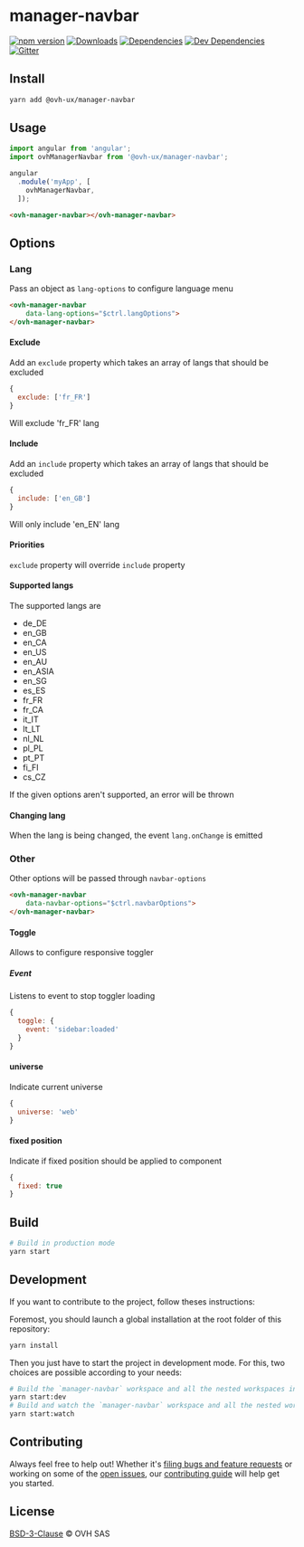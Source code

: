 # manager-navbar

[![npm version](https://badgen.net/npm/v/@ovh-ux/manager-navbar)](https://www.npmjs.com/package/@ovh-ux/manager-navbar) [![Downloads](https://badgen.net/npm/dt/@ovh-ux/manager-navbar)](https://npmjs.com/package/@ovh-ux/manager-navbar) [![Dependencies](https://badgen.net/david/dep/ovh-ux/manager/packages/manager/modules/navbar)](https://npmjs.com/package/@ovh-ux/manager-navbar?activeTab=dependencies) [![Dev Dependencies](https://badgen.net/david/dev/ovh-ux/manager/packages/manager/modules/navbar)](https://npmjs.com/package/@ovh-ux/manager-navbar?activeTab=dependencies) [![Gitter](https://badgen.net/badge/gitter/ovh-ux/blue?icon=gitter)](https://gitter.im/ovh/ux)

## Install

```sh
yarn add @ovh-ux/manager-navbar
```

## Usage

```js
import angular from 'angular';
import ovhManagerNavbar from '@ovh-ux/manager-navbar';

angular
  .module('myApp', [
    ovhManagerNavbar,
  ]);
```

```html
<ovh-manager-navbar></ovh-manager-navbar>
````

## Options 

### Lang

Pass an object as `lang-options` to configure language menu 

```html
<ovh-manager-navbar 
    data-lang-options="$ctrl.langOptions">
</ovh-manager-navbar>
```

#### Exclude 

Add an `exclude` property which takes an array of langs that should be excluded

```js
{
  exclude: ['fr_FR']
}
```

Will exclude 'fr_FR' lang

#### Include 

Add an `include` property which takes an array of langs that should be excluded

```js
{
  include: ['en_GB']
}
```

Will only include 'en_EN' lang

#### Priorities

`exclude` property will override `include` property

#### Supported langs

The supported langs are 

* de_DE
* en_GB
* en_CA
* en_US
* en_AU
* en_ASIA
* en_SG
* es_ES
* fr_FR
* fr_CA
* it_IT
* lt_LT
* nl_NL
* pl_PL
* pt_PT
* fi_FI
* cs_CZ

If the given options aren't supported, an error will be thrown 

#### Changing lang 

When the lang is being changed, the event `lang.onChange` is emitted

### Other 

Other options will be passed through `navbar-options`

```html
<ovh-manager-navbar 
    data-navbar-options="$ctrl.navbarOptions">
</ovh-manager-navbar>
````

#### Toggle 

Allows to configure responsive toggler 

##### Event 

Listens to event to stop toggler loading

```js
{
  toggle: {
    event: 'sidebar:loaded'
  }
}
```

#### universe 

Indicate current universe

```js
{
  universe: 'web'
}
```

#### fixed position 

Indicate if fixed position should be applied to component

```js
{
  fixed: true
}
```


## Build

```sh
# Build in production mode
yarn start
```

## Development

If you want to contribute to the project, follow theses instructions:

Foremost, you should launch a global installation at the root folder of this repository:

```sh
yarn install
```

Then you just have to start the project in development mode. For this, two choices are possible according to your needs:

```sh
# Build the `manager-navbar` workspace and all the nested workspaces in development mode and watch only `manager-navbar` workspace
yarn start:dev
# Build and watch the `manager-navbar` workspace and all the nested workspaces in development mode
yarn start:watch
```

## Contributing

Always feel free to help out! Whether it's [filing bugs and feature requests](https://github.com/ovh-ux/manager/issues/new) or working on some of the [open issues](https://github.com/ovh-ux/manager/issues), our [contributing guide](CONTRIBUTING.md) will help get you started.

## License

[BSD-3-Clause](LICENSE) © OVH SAS
